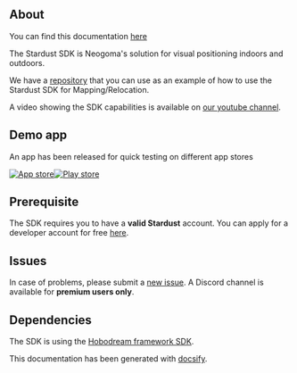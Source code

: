 ## About
You can find this documentation [here](https://neogoma.github.io/stardust-SDK-doc/#/)

The Stardust SDK is Neogoma's solution for visual positioning indoors and outdoors.

We have a [repository](https://github.com/Neogoma/stardust-SDK) that you can use as an example of how to use the Stardust SDK for Mapping/Relocation.


A video showing the SDK capabilities is available on [our youtube channel](https://www.youtube.com/watch?v=_zwqa6DMVCQ&feature=emb_logo).


## Demo app
An app has been released for quick testing on different app stores

[![App store](_img/icons/app_store_badge.svg ':size=150')](https://apps.apple.com/us/app/stardust-world-scale-ar/id1551574766#?platform=iphone)[![Play store](_img/icons/play.png ':size=170')](https://play.google.com/store/apps/details?id=com.neogoma.stardust&pcampaignid=pcampaignidMKT-Other-global-all-co-prtnr-py-PartBadge-Mar2515-1)


## Prerequisite
The SDK requires you to have a **valid Stardust** account. You can apply for a developer account for free [here](https://stardust.neogoma.com/).

## Issues
In case of problems, please submit a [new issue](https://github.com/Neogoma/stardust/issues). A Discord channel is available for **premium users only**.

## Dependencies
The SDK is using the [Hobodream framework SDK](https://github.com/Neogoma/hobodream).

This documentation has been generated with [docsify](https://docsify.js.org).
